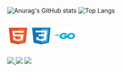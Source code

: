 ![Anurag's GitHub stats](https://github-readme-stats.vercel.app/api?username=B1Xs&count_private=true&show_icons=true&theme=tokyonight&card_width=500px)
![Top Langs](https://github-readme-stats.vercel.app/api/top-langs/?username=B1Xs&layout=compact&theme=tokyonight&card_width=500px)
<div style="display: inline_block"><br>
  <img align="center" alt="B1Xs-HTML" height="40" width="50" src="https://raw.githubusercontent.com/devicons/devicon/master/icons/html5/html5-original.svg">
  <img align="center" alt="B1Xs-CSS" height="40" width="50" src="https://raw.githubusercontent.com/devicons/devicon/master/icons/css3/css3-original.svg">
  <img align="center" alt="B1Xs-Go" height="40" width="50" src="https://raw.githubusercontent.com/devicons/devicon/master/icons/go/go-original-wordmark.svg">
</div>
  
  ##
 
<div> 
  <a href="https://www.instagram.com/bruno.cecchella" target="_blank"><img src="https://img.shields.io/badge/-Instagram-%23E4405F?style=for-the-badge&logo=instagram&logoColor=white" target="_blank">
</a> 
  <a href = "mailto:contatorafaballerini@gmail.com"><img src="https://img.shields.io/badge/-Gmail-%23333?style=for-the-badge&logo=gmail&logoColor=white" target="_blank"></a>
  <a href="https://www.linkedin.com/in/rafaella-ballerini-45875016a" target="_blank"><img src="https://img.shields.io/badge/-LinkedIn-%230077B5?style=for-the-badge&logo=linkedin&logoColor=white" target="_blank"></a>  
</div>

